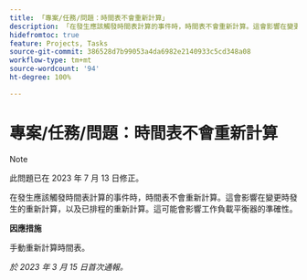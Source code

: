 ```yaml
---
title: 「專案/任務/問題：時間表不會重新計算」
description: 「在發生應該觸發時間表計算的事件時，時間表不會重新計算。這會影響在變更時發生的重新計算，以及已排程的重新計算。這可能會影響工作負載平衡器的準確性。」
hidefromtoc: true
feature: Projects, Tasks
source-git-commit: 386528d7b99053a4da6982e2140933c5cd348a08
workflow-type: tm+mt
source-wordcount: '94'
ht-degree: 100%

---
```



# 專案/任務/問題：時間表不會重新計算

>[!NOTE]
>
>此問題已在 2023 年 7 月 13 日修正。

在發生應該觸發時間表計算的事件時，時間表不會重新計算。這會影響在變更時發生的重新計算，以及已排程的重新計算。這可能會影響工作負載平衡器的準確性。

**因應措施**

手動重新計算時間表。

_於 2023 年 3 月 15 日首次通報。_

